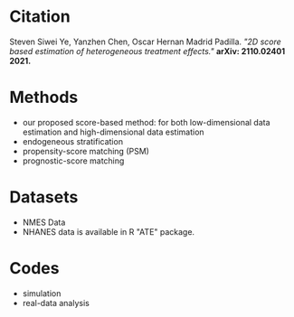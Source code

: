 # Citation
Steven Siwei Ye, Yanzhen Chen, Oscar Hernan Madrid Padilla. *"2D score based estimation of heterogeneous treatment effects."* **arXiv: 2110.02401 2021.**

# Methods
*  our proposed score-based method: for both low-dimensional data estimation and high-dimensional data estimation
*  endogeneous stratification
*  propensity-score matching (PSM)
*  prognostic-score matching

# Datasets
*  NMES Data
*  NHANES data is available in R "ATE" package.

# Codes
*  simulation
*  real-data analysis
